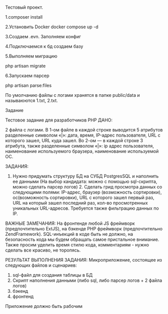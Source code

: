 Тестовый проект.

1.composer install

2.Установить Docker docker compose up -d
   
3.Создаем .evn. Заполняем конфиг

4.Подключаемся к бд создаем базу

5.Выполняем миграцию 

php artisan migrate

6.Запускаем парсер

php artisan parse:files

По умолчанию файлы с логами хранятся в папке public/data и называюются  1.txt, 2.txt.

Задание 

Тестовое задание для разработчиков PHP 
ДАНО:

2 файла с логами.
В 1-ом файле в каждой строке выводится 5 атрибутов разделенные символом
«|»: дата, время, IP-адрес пользователя, URL с которого зашел, URL куда зашел.
Во 2-ом — в каждой строке 3 атрибута, также разделенные символом «|»: ip aдрес пользователя, наименование используемого браузера, наименование используемой ОС.

ЗАДАНИЯ:
1. Нужно придумать структуру БД на СУБД PostgresSQL и наполнить ее данными (На выбор кандидата: можно с помощью sql-скрипта, можно сделать парсер логов) 2. Сделать грид просмотра данных со следующими полями: IP-адрес, браузер (возможность сортировки), ос(возможность сортировки), URL с которого зашел первый раз, URL на который зашел последний раз, кол-во просмотренных уникальных URL-адресов. Требуется также фильтрацию данных по IP.

ВАЖНЫЕ ЗАМЕЧАНИЯ:
На фронтенде любой JS фреймворк (предпочтительно ExtJS), на бэкенде PHP фреймворк (предпочтительно ZendFramework). SQL-инъекций в коде быть не должно, на безопасность кода мы будем обращать самое пристальное внимание. Также просим уделить время стилю кода, комментариям - нужно сделать все красиво, не торопясь.

РЕЗУЛЬТАТ ВЫПОЛНЕНИЯ ЗАДАНИЯ:
Микроприложение, состоящее из следующих файлов и сценариев:
1) sql-файл для создания таблицы в БД
2) Скрипт наполнения данными (либо sql, либо парсер логов + 2 файла логов)
3) бэкенд
4) фронтенд

Приложение должно быть рабочим
